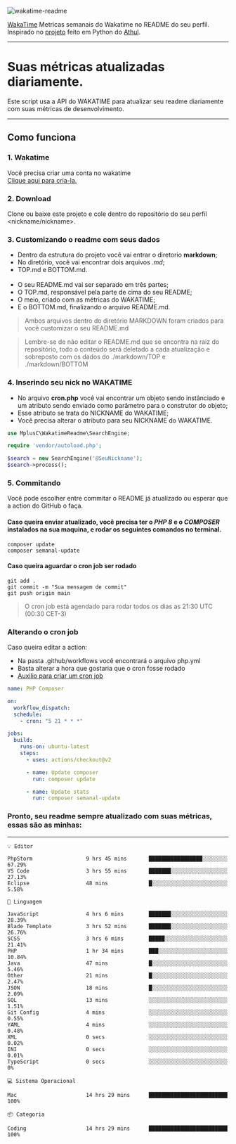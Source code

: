 ![wakatime-readme](https://socialify.git.ci/bymatheus/wakatime-readme/image?description=1&descriptionEditable=M%C3%A9tricas%20semanais%20do%20Wakatime%20no%20seu%20README%20de%20perfil.&font=KoHo&forks=1&language=1&owner=1&pattern=Signal&stargazers=1&theme=Dark)

[WakaTime](https://wakatime.com) Metricas semanais do Wakatime no README do seu perfil. <br>
Inspirado no [projeto](https://github.com/athul/waka-readme) feito em Python do [Athul](https://github.com/athul).
___

# Suas métricas atualizadas diariamente.
Este script usa a API do WAKATIME para atualizar seu readme diariamente com suas métricas de desenvolvimento.

___

## Como funciona

### 1. Wakatime
Você precisa criar uma conta no wakatime <br>
[Clique aqui para cria-la.](https://wakatime.com) 

### 2. Download
Clone ou baixe este projeto e cole dentro do repositório do seu perfil <nickname/nickname>.

### 3. Customizando o readme com seus dados
- Dentro da estrutura do projeto você vai entrar o diretorio **markdown**;  
- No diretório, você vai encontrar dois arquivos *.md*;
- TOP.md e BOTTOM.md.
<br><br>
- O seu README.md vai ser separado em três partes; 
- O TOP.md, responsável pela parte de cima do seu README;
- O meio, criado com as métricas do WAKATIME;
- E o BOTTOM.md, finalizando o arquivo README.md.<br>

> Ambos arquivos dentro do diretório MARKDOWN foram criados para você customizar o seu README.md

> Lembre-se de não editar o README.md que se encontra na raiz do repositório, todo o conteúdo será deletado a cada atualização e sobreposto com os dados do ./markdown/TOP e ./markdown/BOTTOM

### 4. Inserindo seu nick no WAKATIME
- No arquivo **cron.php** você vai encontrar um objeto sendo instânciado e um atributo sendo enviado como parâmetro para o construtor do objeto;
- Esse atributo se trata do NICKNAME do WAKATIME;
- Você precisa alterar o atributo para seu NICKNAME do WAKATIME.

```php
use MplusC\WakatimeReadme\SearchEngine;

require 'vendor/autoload.php';

$search = new SearchEngine('@SeuNickname');
$search->process();
```

### 5. Commitando
Você pode escolher entre commitar o README já atualizado ou esperar que a action do GitHub o faça. <br>

#### Caso queira enviar atualizado, você precisa ter o *PHP 8* e o *COMPOSER* instalados na sua maquina, e rodar os seguintes comandos no terminal.
```composer
composer update
composer semanal-update 
```

#### Caso queira aguardar o cron job ser rodado 
```git 
git add .
git commit -m "Sua mensagem de commit"
git push origin main
```

>O cron job está agendado para rodar todos os dias as 21:30 UTC (00:30 CET-3) 

### Alterando o cron job
Caso queira editar a action:

- Na pasta .github/workflows você encontrará o arquivo php.yml
- Basta alterar a hora que gostaria que o cron fosse rodado
- [Auxilio para criar um cron job](https://crontab.guru)

```yml
name: PHP Composer

on:
  workflow_dispatch:
  schedule:
    - cron: "5 21 * * *"

jobs:
  build:
    runs-on: ubuntu-latest
    steps:
      - uses: actions/checkout@v2

      - name: Update composer
        run: composer update

      - name: Update stats
        run: composer semanal-update
```

### Pronto, seu readme sempre atualizado com suas métricas, essas são as minhas:

___
```text
💡 Editor

PhpStorm                 9 hrs 45 mins       █████████████████░░░░░░░░     67.29%
VS Code                  3 hrs 55 mins       ███████░░░░░░░░░░░░░░░░░░     27.13%
Eclipse                  48 mins             █░░░░░░░░░░░░░░░░░░░░░░░░      5.58%
```
```text
💬 Linguagem

JavaScript               4 hrs 6 mins        ███████░░░░░░░░░░░░░░░░░░     28.39%
Blade Template           3 hrs 52 mins       ███████░░░░░░░░░░░░░░░░░░     26.76%
SCSS                     3 hrs 6 mins        █████░░░░░░░░░░░░░░░░░░░░     21.41%
PHP                      1 hr 34 mins        ███░░░░░░░░░░░░░░░░░░░░░░     10.84%
Java                     47 mins             █░░░░░░░░░░░░░░░░░░░░░░░░      5.46%
Other                    21 mins             █░░░░░░░░░░░░░░░░░░░░░░░░      2.47%
JSON                     18 mins             █░░░░░░░░░░░░░░░░░░░░░░░░      2.09%
SQL                      13 mins             ░░░░░░░░░░░░░░░░░░░░░░░░░      1.51%
Git Config               4 mins              ░░░░░░░░░░░░░░░░░░░░░░░░░      0.55%
YAML                     4 mins              ░░░░░░░░░░░░░░░░░░░░░░░░░      0.48%
XML                      0 secs              ░░░░░░░░░░░░░░░░░░░░░░░░░      0.02%
INI                      0 secs              ░░░░░░░░░░░░░░░░░░░░░░░░░      0.01%
TypeScript               0 secs              ░░░░░░░░░░░░░░░░░░░░░░░░░         0%
```
```text
💻 Sistema Operacional

Mac                      14 hrs 29 mins      █████████████████████████       100%
```
```text
📦 Categoria

Coding                   14 hrs 29 mins      █████████████████████████       100%
```
